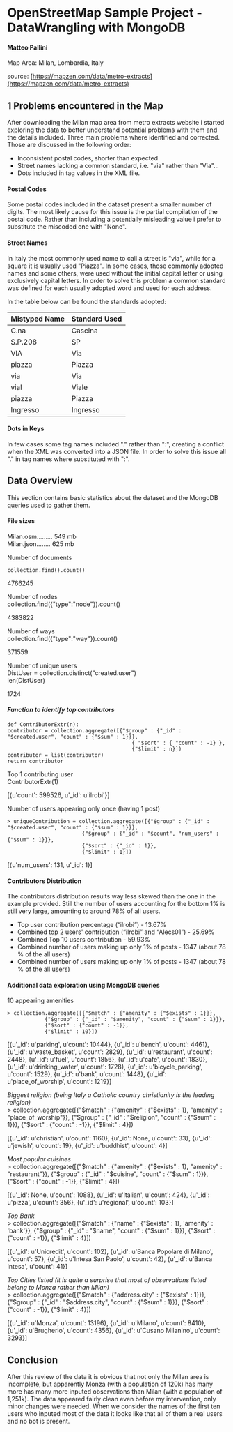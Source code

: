 # OpenStreetMap Sample Project - DataWrangling with MongoDB
#### Matteo Pallini

Map Area: Milan, Lombardia, Italy

source:
[https://mapzen.com/data/metro-extracts](https://mapzen.com/data/metro-extracts)

## 1 Problems encountered in the Map
After downloading the Milan map area from metro extracts website i started exploring the data to better understand potential problems with them and the details included. Three main problems where identified and corrected. Those are discussed in the following order:
* Inconsistent postal codes, shorter than expected
* Street names lacking a common standard, i.e. "via" rather than "Via"...
* Dots included in tag values in the XML file. 

#### Postal Codes
Some postal codes included in the dataset present a smaller number of digits. The most likely cause for this issue is the partial compilation of the postal code. Rather than including a potentially misleading value i prefer to substitute the miscoded one with "None".

#### Street Names
In Italy the most commonly used name to call a street is "via", while for a square it is usually used "Piazza". In some cases, those commonly adopted names and some others, were used without the initial capital letter or using exclusively capital letters. In order to solve this problem a common standard was defined for each usually adopted word and used for each address.

In the table below can be found the standards adopted:

| Mistyped Name | Standard Used |
|---------------|:--------------|
| C.na | Cascina |
| S.P.208 | SP |
| VIA  | Via |
| piazza | Piazza |
| via | Via |
| vial | Viale |
| piazza | Piazza |
| Ingresso | Ingresso |


#### Dots in Keys
In few cases some tag names included "." rather than ":", creating a conflict when the XML was converted into a JSON file. In order to solve this issue all "." in tag names where substituted with ":".

## Data Overview
This section contains basic statistics about the dataset and the MongoDB queries used to gather them.

#### File sizes  

Milan.osm......... 549 mb  
Milan.json........ 625 mb  

Number of documents  

    collection.find().count()                                                  

4766245  
                                      
Number of nodes  
    collection.find({"type":"node"}).count()  

4383822  

Number of ways  
	collection.find({"type":"way"}).count()  

371559  
                                               
Number of unique users  
	DistUser = collection.distinct("created.user")  
	len(DistUser)  

1724  


                                              
#### *Function to identify top contributors*
	def ContributorExtr(n):
	contributor = collection.aggregate([{"$group" : {"_id" : "$created.user", "count" : {"$sum" : 1}}}, 
											{ "$sort" : { "count" : -1} },
											{"$limit" : n}])                                              
	contributor = list(contributor)
	return contributor
	
Top 1 contributing user  
	ContributorExtr(1)  

[{u'count': 599526, u'_id': u'ilrobi'}]

                                             
Number of users appearing only once (having 1 post)  

	> uniqueContribution = collection.aggregate([{"$group" : {"_id" : "$created.user", "count" : {"$sum" : 1}}}, 
							{"$group" : {"_id" : "$count", "num_users" : {"$sum" : 1}}}, 
							{"$sort" : {"_id" : 1}}, 
							{"$limit" : 1}])  

[{u'num_users': 131, u'_id': 1}]



#### Contributors Distribution
The contributors distribution results way less skewed than the one in the example provided. Still the number of users accounting for the bottom 1% is still very large, amounting to around 78% of all users.

* Top user contribution percentage (“ilrobi”) - 13.67%
* Combined top 2 users' contribution (“ilrobi” and “Alecs01”) - 25.69% 
* Combined Top 10 users contribution - 59.93%
* Combined number of users making up only 1% of posts - 1347 (about 78 % of the all users)
* Combined number of users making up only 1% of posts - 1347 (about 78 % of the all users)

#### Additional data exploration using MongoDB queries

10 appearing amenities  

	> collection.aggregate([{"$match" : {"amenity" : {"$exists" : 1}}},
				{"$group" : {"_id" : "$amenity", "count" : {"$sum" : 1}}}, 
				{"$sort" : {"count" : -1}}, 
				{"$limit" : 10}])                
 
[{u'_id': u'parking', u'count': 10444},
 {u'_id': u'bench', u'count': 4461},
 {u'_id': u'waste_basket', u'count': 2829},
 {u'_id': u'restaurant', u'count': 2448},
 {u'_id': u'fuel', u'count': 1856},
 {u'_id': u'cafe', u'count': 1830},
 {u'_id': u'drinking_water', u'count': 1728},
 {u'_id': u'bicycle_parking', u'count': 1529},
 {u'_id': u'bank', u'count': 1448},
 {u'_id': u'place_of_worship', u'count': 1219}]                      
                                              
*Biggest religion (being Italy a Catholic country christianity is the leading religion)*  
	> collection.aggregate([{"$match" : {"amenity" : {"$exists" : 1}, "amenity" : "place_of_worship"}},
              			{"$group" : {"_id" : "$religion", "count" : {"$sum" : 1}}},
                        	{"$sort" : {"count" : -1}}, 
                        	{"$limit" : 4}])

[{u'_id': u'christian', u'count': 1160},
 {u'_id': None, u'count': 33},
 {u'_id': u'jewish', u'count': 19},
 {u'_id': u'buddhist', u'count': 4}]

                                                                                    
*Most popular cuisines*  
	> collection.aggregate([{"$match" : {"amenity" : {"$exists" : 1}, "amenity" : "restaurant"}}, 
				{"$group" : {"_id" : "$cuisine", "count" : {"$sum" : 1}}},
				{"$sort" : {"count" : -1}}, 
				{"$limit" : 4}])

[{u'_id': None, u'count': 1088},
 {u'_id': u'italian', u'count': 424},
 {u'_id': u'pizza', u'count': 356},
 {u'_id': u'regional', u'count': 103}]       		


*Top Bank*  
	> collection.aggregate([{"$match" : {"name" : {"$exists" : 1}, 'amenity' : 'bank'}},
				{"$group" : {"_id" : "$name", "count" : {"$sum" : 1}}}, 
				{"$sort" : {"count" : -1}}, 
				{"$limit" : 4}])  

[{u'_id': u'Unicredit', u'count': 102},
 {u'_id': u'Banca Popolare di Milano', u'count': 57},
 {u'_id': u'Intesa San Paolo', u'count': 42},
 {u'_id': u'Banca Intesa', u'count': 41}]

*Top Cities listed (it is quite a surprise that most of observations listed belong to Monza rather than Milan)*  
	> collection.aggregate([{"$match" : {"address.city" : {"$exists" : 1}}},
				{"$group" : {"_id" : "$address.city", "count" : {"$sum" : 1}}}, 
				{"$sort" : {"count" : -1}}, 
				{"$limit" : 4}])

[{u'_id': u'Monza', u'count': 13196},
 {u'_id': u'Milano', u'count': 8410},
 {u'_id': u'Brugherio', u'count': 4356},
 {u'_id': u'Cusano Milanino', u'count': 3293}]


## Conclusion

After this review of the data it is obvious that not only the Milan area is incomplete, but apparently Monza (with a population of 120k) has many more has many more inputed observations than Milan (with a population of 1,251k). The data appeared fairly clean even before my intervention, only minor changes were needed. When we consider the names of the first ten users who inputed most of the data it looks like that all of them a real users and no bot is present.



